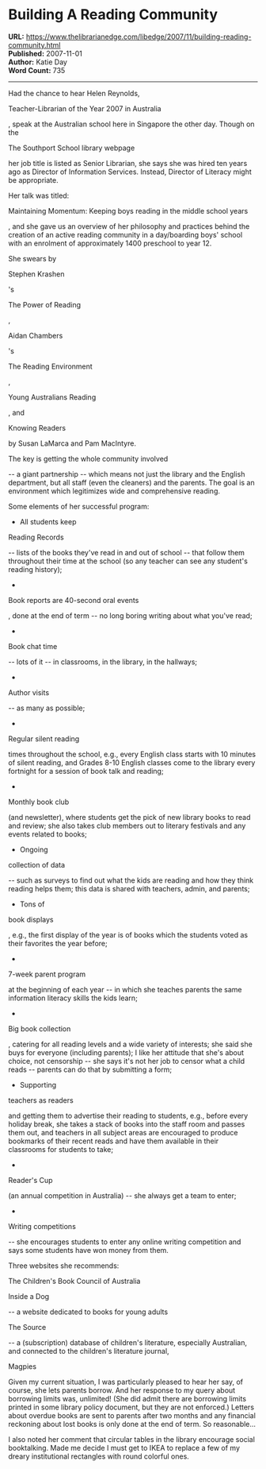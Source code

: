 # Building A Reading Community

**URL:** https://www.thelibrarianedge.com/libedge/2007/11/building-reading-community.html  
**Published:** 2007-11-01  
**Author:** Katie Day  
**Word Count:** 735

---

Had the chance to hear Helen Reynolds,

Teacher-Librarian of the Year 2007 in Australia

, speak at the Australian school here in Singapore the other day. Though on the

The Southport School library webpage

her job title is listed as Senior Librarian, she says she was hired ten years ago as Director of Information Services.  Instead, Director of Literacy might be appropriate.

Her talk was titled:

Maintaining Momentum: Keeping boys reading in the middle school years

, and she gave us an overview of her philosophy and practices behind the creation of an active reading community in a day/boarding boys' school with an enrolment of approximately 1400 preschool to year 12.

She swears by

Stephen Krashen

's

The Power of Reading

,

Aidan Chambers

's

The Reading Environment

,

Young Australians Reading

, and

Knowing Readers

by Susan LaMarca and Pam MacIntyre.

The key is getting the whole community involved

-- a giant partnership -- which means not just the library and the English department, but all staff (even the cleaners) and the parents.   The goal is an environment which legitimizes wide and comprehensive reading.

Some elements of her successful program:

* All students keep

Reading Records

-- lists of the books they've read in and out of school -- that follow them throughout their time at the school (so any teacher can see any student's reading history);

*

Book reports are 40-second oral events

, done at the end of term -- no long boring writing about what you've read;

*

Book chat time

-- lots of it -- in classrooms, in the library, in the hallways;

*

Author visits

-- as many as possible;

*

Regular silent reading

times throughout the school, e.g., every English class starts with 10 minutes of silent reading, and Grades 8-10 English classes come to the library every fortnight for a session of book talk and reading;

*

Monthly book club

(and newsletter), where students get the pick of new library books to read and review;  she also takes club members out to literary festivals and any events related to books;

* Ongoing

collection of data

-- such as surveys to find out what the kids are reading and how they think reading helps them; this data is shared with teachers, admin, and parents;

* Tons of

book displays

, e.g., the first display of the year is of books which the students voted  as their favorites the year before;

*

7-week parent program

at the beginning of each year -- in which she teaches parents the same information literacy skills the kids learn;

*

Big book collection

, catering for all reading levels and a wide variety of interests;  she said she buys for everyone (including parents); I like her attitude that she's about choice, not censorship -- she says it's not her job to censor what a child reads -- parents can do that by submitting a form;

* Supporting

teachers as readers

and getting them to advertise their reading to students, e.g., before every holiday break, she takes a stack of books into the staff room and passes them out, and teachers in all subject areas are encouraged to produce bookmarks of their recent reads and have them available in their classrooms for students to take;

*

Reader's Cup

(an annual competition in Australia) -- she always get a team to enter;

*

Writing competitions

-- she encourages students to enter any online writing competition and says some students have won money from them.

Three websites she recommends:

The Children's Book Council of Australia

Inside a Dog

-- a website dedicated to books for young adults

The Source

-- a (subscription) database of children's literature, especially Australian, and connected to the children's literature journal,

Magpies

Given my current situation, I was particularly pleased to hear her say, of course, she lets parents borrow.  And her response to my query about borrowing limits was, unlimited!  (She did admit there are borrowing limits printed in some library policy document, but they are not enforced.)  Letters about overdue books are sent to parents after two months and any financial reckoning about lost books is only done at the end of term.  So reasonable...

I also noted her comment that circular tables in the library encourage social booktalking.  Made me decide I must get to IKEA to replace a few of my dreary institutional rectangles with round colorful ones.
